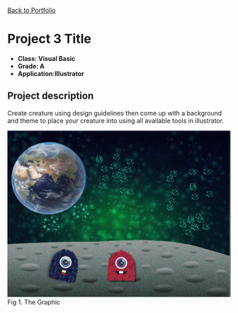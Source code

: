 [Back to Portfolio](./)

Project 3 Title
===============

-   **Class: Visual Basic** 
-   **Grade: A**
-   **Application:Illustrator**

## Project description

Create creature using design guidelines then come up with a background and theme to place your creature into using all available tools in illustrator.

![Graphic](images/cg.png)
Fig 1. The Graphic


